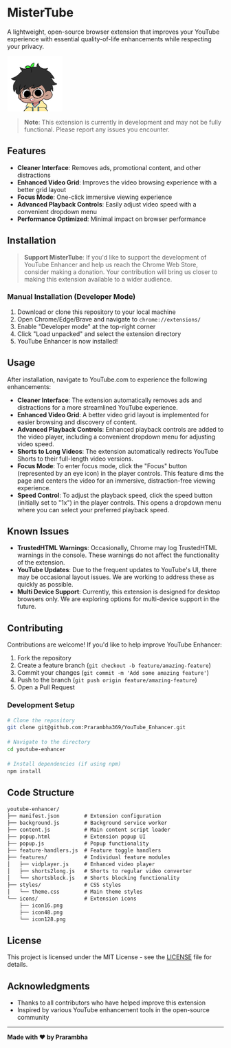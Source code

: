 # MisterTube

A lightweight, open-source browser extension that improves your YouTube experience with essential quality-of-life enhancements while respecting your privacy.

![YouTube Enhancer Logo](youtube-enhancer/icons/icon128.png)

> **Note**: This extension is currently in development and may not be fully functional. Please report any issues you encounter.

## Features

- **Cleaner Interface**: Removes ads, promotional content, and other distractions
- **Enhanced Video Grid**: Improves the video browsing experience with a better grid layout
- **Focus Mode**: One-click immersive viewing experience
- **Advanced Playback Controls**: Easily adjust video speed with a convenient dropdown menu
- **Performance Optimized**: Minimal impact on browser performance

## Installation
> **Support MisterTube**: If you'd like to support the development of YouTube Enhancer and help us reach the Chrome Web Store, consider making a donation. Your contribution will bring us closer to making this extension available to a wider audience.

### Manual Installation (Developer Mode)
1. Download or clone this repository to your local machine
2. Open Chrome/Edge/Brave and navigate to `chrome://extensions/`
3. Enable "Developer mode" at the top-right corner
4. Click "Load unpacked" and select the extension directory
5. YouTube Enhancer is now installed!
## Usage

After installation, navigate to YouTube.com to experience the following enhancements:

- **Cleaner Interface**: The extension automatically removes ads and distractions for a more streamlined YouTube experience.
- **Enhanced Video Grid**: A better video grid layout is implemented for easier browsing and discovery of content.
- **Advanced Playback Controls**: Enhanced playback controls are added to the video player, including a convenient dropdown menu for adjusting video speed.
- **Shorts to Long Videos**: The extension automatically redirects YouTube Shorts to their full-length video versions.
- **Focus Mode**: To enter focus mode, click the "Focus" button (represented by an eye icon) in the player controls. This feature dims the page and centers the video for an immersive, distraction-free viewing experience.
- **Speed Control**: To adjust the playback speed, click the speed button (initially set to "1x") in the player controls. This opens a dropdown menu where you can select your preferred playback speed.

## Known Issues

- **TrustedHTML Warnings**: Occasionally, Chrome may log TrustedHTML warnings in the console. These warnings do not affect the functionality of the extension.
- **YouTube Updates**: Due to the frequent updates to YouTube's UI, there may be occasional layout issues. We are working to address these as quickly as possible.
- **Multi Device Support**: Currently, this extension is designed for desktop browsers only. We are exploring options for multi-device support in the future.


## Contributing

Contributions are welcome! If you'd like to help improve YouTube Enhancer:

1. Fork the repository
2. Create a feature branch (`git checkout -b feature/amazing-feature`)
3. Commit your changes (`git commit -m 'Add some amazing feature'`)
4. Push to the branch (`git push origin feature/amazing-feature`)
5. Open a Pull Request

### Development Setup

```bash
# Clone the repository
git clone git@github.com:Prarambha369/YouTube_Enhancer.git

# Navigate to the directory
cd youtube-enhancer

# Install dependencies (if using npm)
npm install
```

## Code Structure

```
youtube-enhancer/
├── manifest.json        # Extension configuration
├── background.js        # Background service worker
├── content.js           # Main content script loader
├── popup.html           # Extension popup UI
├── popup.js             # Popup functionality
├── feature-handlers.js  # Feature toggle handlers
├── features/            # Individual feature modules
│   ├── vidplayer.js     # Enhanced video player
│   ├── shorts2long.js   # Shorts to regular video converter
│   └── shortsblock.js   # Shorts blocking functionality
├── styles/              # CSS styles
│   └── theme.css        # Main theme styles
└── icons/               # Extension icons
    ├── icon16.png
    ├── icon48.png
    └── icon128.png
```

## License

This project is licensed under the MIT License - see the [LICENSE](LICENSE) file for details.

## Acknowledgments

- Thanks to all contributors who have helped improve this extension
- Inspired by various YouTube enhancement tools in the open-source community

---

**Made with ❤️ by Prarambha**
